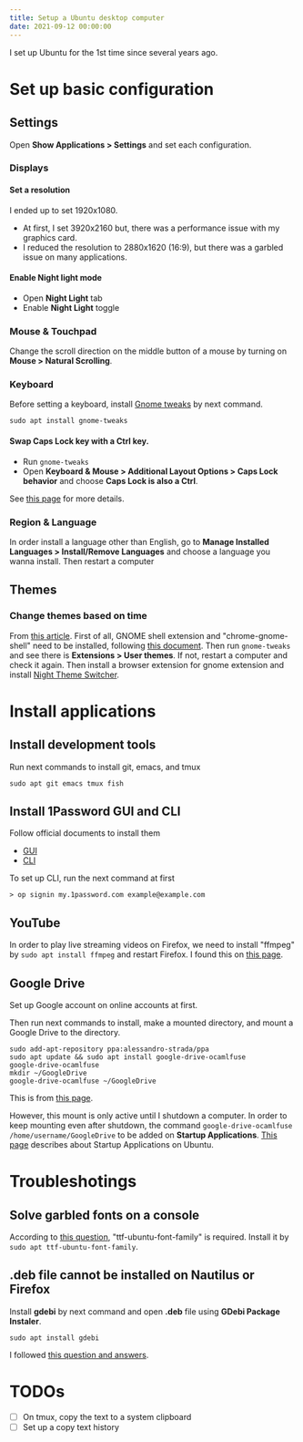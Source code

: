 ```yaml
---
title: Setup a Ubuntu desktop computer
date: 2021-09-12 00:00:00
---
```


I set up Ubuntu for the 1st time since several years ago.

Set up basic configuration
===

Settings
---
Open **Show Applications > Settings** and set each configuration.

### Displays
#### Set a resolution
I ended up to set 1920x1080.
- At first, I set 3920x2160 but, there was a performance issue with my graphics card.
- I reduced the resolution to 2880x1620 (16:9), but there was a garbled issue on many applications.

#### Enable Night light mode
* Open **Night Light** tab
* Enable **Night Light** toggle

### Mouse & Touchpad
Change the scroll direction on the middle button of a mouse by turning on **Mouse > Natural Scrolling**.

### Keyboard
Before setting a keyboard, install [Gnome tweaks](https://wiki.gnome.org/action/show/Apps/Tweaks?action=show&redirect=Apps%2FGnomeTweakTool) by next command.
```
sudo apt install gnome-tweaks
```

#### Swap Caps Lock key with a Ctrl key.
* Run `gnome-tweaks`
* Open **Keyboard & Mouse > Additional Layout Options > Caps Lock behavior** and choose **Caps Lock is also a Ctrl**.

See [this page](https://askubuntu.com/questions/33774/how-do-i-remap-the-caps-lock-and-ctrl-keys) for more details.


### Region & Language
In order install a language other than English, go to **Manage Installed Languages > Install/Remove Languages** and choose a language you wanna install.
Then restart a computer


Themes
---

### Change themes based on time
From [this article](https://www.linuxuprising.com/2019/11/change-gtk-theme-to-dark-variant-when.html).
First of all, GNOME shell extension and "chrome-gnome-shell" need to be installed, following [this document](https://itsfoss.com/gnome-shell-extensions/).
Then run `gnome-tweaks` and see there is **Extensions > User themes**.
If not, restart a computer and check it again.
Then install a browser extension for gnome extension and install [Night Theme Switcher](https://extensions.gnome.org/extension/2236/night-theme-switcher/).


Install applications
===

Install development tools
---
Run next commands to install git, emacs, and tmux
```
sudo apt git emacs tmux fish
```

Install 1Password GUI and CLI
---

Follow official documents to install them
* [GUI](https://support.1password.com/install-linux/)
* [CLI](https://1password.com/downloads/command-line/)

To set up CLI, run the next command at first
```
> op signin my.1password.com example@example.com
```

YouTube
---
In order to play live streaming videos on Firefox, we need to install "ffmpeg" by `sudo apt install ffmpeg` and restart Firefox.
I found this on [this page](https://askubuntu.com/questions/1298248/cant-play-live-youtube-videos-on-ubuntu-20-04).

Google Drive
---

Set up Google account on online accounts at first.

Then run next commands to install, make a mounted directory, and mount a Google Drive to the directory.

```
sudo add-apt-repository ppa:alessandro-strada/ppa
sudo apt update && sudo apt install google-drive-ocamlfuse
google-drive-ocamlfuse
mkdir ~/GoogleDrive
google-drive-ocamlfuse ~/GoogleDrive
```
This is from [this page](https://linuxhint.com/google_drive_installation_ubuntu/).

However, this mount is only active until I shutdown a computer.
In order to keep mounting even after shutdown, the command `google-drive-ocamlfuse /home/username/GoogleDrive` to be added on **Startup Applications**.
[This page](https://www.fosslinux.com/500/how-to-add-auto-startup-applications-in-ubuntu-16-04.htm) describes about Startup Applications on Ubuntu.


Troubleshotings
===

Solve garbled fonts on a console
---
According to [this question](https://askubuntu.com/questions/72023/why-are-letters-overlapping-in-the-terminal), "ttf-ubuntu-font-family" is required.
Install it by `sudo apt ttf-ubuntu-font-family`.

.deb file cannot be installed on Nautilus or Firefox
---

Install **gdebi** by next command and open **.deb** file using **GDebi Package Instaler**.
```
sudo apt install gdebi
```

I followed [this question and answers](https://askubuntu.com/questions/1232868/problem-installing-deb-in-software-install-ubuntu-20-04).


TODOs
===

- [ ] On tmux, copy the text to a system clipboard
- [ ] Set up a copy text history
